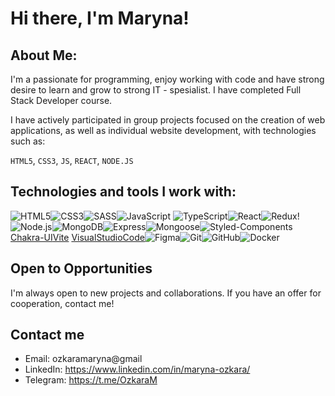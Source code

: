 # Hi there, I'm Maryna!

## About Me:

I'm a passionate for programming, enjoy working with code and have strong desire to learn and grow to strong IT - spesialist. I have completed Full Stack Developer course.

I have actively participated in group projects focused on the creation of web applications, as well as individual website development, with technologies such as:

```HTML5```, ```CSS3```, ```JS```, ```REACT```, ```NODE.JS```

## Technologies and tools I work with:

![HTML5](./images/html.png)![CSS3](./images/css.png)![SASS](./images/sass.png)![JavaScript](./images/js.png)
![TypeScript](./images/ts.png)![React](./images/reactjs.png)![Redux](./images/redux.png)!![Node.js](./images/nodejs.png)![MongoDB](./images/mongodb.png)![Express](./images/express.png)![Mongoose](./images/mongoose.png)![Styled-Components](./images/styled-components.png)[Chakra-UI](./images/chakra-ui.png)[Vite](./images/vite.png)
[VisualStudioCode](./images/visual-studio-code.png)![Figma](./images/figma.png)![Git](./images/git.png)![GitHub](./images/github.png)![Docker](./images/docker.png)

## Open to Opportunities

I'm always open to new projects and collaborations. If you have an offer for cooperation, contact me!

## Contact me

- Email: ozkaramaryna@gmail
- LinkedIn: https://www.linkedin.com/in/maryna-ozkara/
- Telegram: https://t.me/OzkaraM